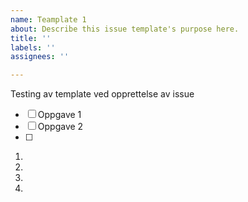 ```yaml
---
name: Teamplate 1
about: Describe this issue template's purpose here.
title: ''
labels: ''
assignees: ''

---
```


Testing av template ved opprettelse av issue

- [ ] Oppgave 1
- [ ] Oppgave 2
- [ ] 

1. 
2. 
3. 
4.
